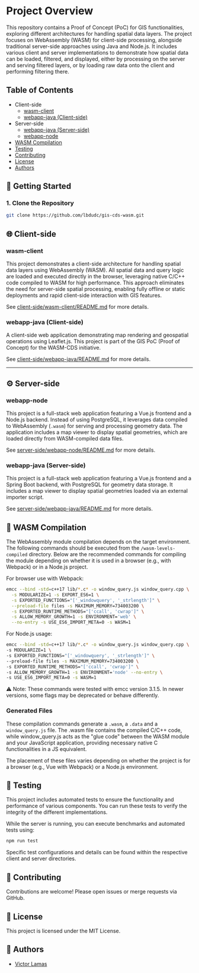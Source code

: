 # Project Overview
This repository contains a Proof of Concept (PoC) for GIS functionalities, exploring different architectures for handling spatial data layers. The project focuses on WebAssembly (WASM) for client-side processing, alongside traditional server-side approaches using Java and Node.js. It includes various client and server implementations to demonstrate how spatial data can be loaded, filtered, and displayed, either by processing on the server and serving filtered layers, or by loading raw data onto the client and performing filtering there.

## Table of Contents
- Client-side
  - [wasm-client](#wasm-client)
  - [webapp-java (Client-side)](#webapp-java-client-side)
- Server-side
  - [webapp-java (Server-side)](#webapp-java-server-side)
  - [webapp-node](#webapp-node)
- [WASM Compilation](#-wasm-compilation)
- [Testing](#-testing)
- [Contributing](#-contributing)
- [License](#-license)
- [Authors](#-authors)

## 🚀 Getting Started
### 1. Clone the Repository

```sh
git clone https://github.com/lbdudc/gis-cds-wasm.git
```

## 🌐 Client-side

### wasm-client
This project demonstrates a client-side architecture for handling spatial data layers using WebAssembly (WASM). All spatial data and query logic are loaded and executed directly in the browser, leveraging native C/C++ code compiled to WASM for high performance. This approach eliminates the need for server-side spatial processing, enabling fully offline or static deployments and rapid client-side interaction with GIS features.

See [client-side/wasm-client/README.md](client-side/wasm-client/README.md) for more details.

### webapp-java (Client-side)
A client-side web application demonstrating map rendering and geospatial operations using Leaflet.js. This project is part of the GIS PoC (Proof of Concept) for the WASM-CDS initiative.

See [client-side/webapp-java/README.md](client-side/webapp-java/README.md) for more details.

---

## ⚙️ Server-side

### webapp-node
This project is a full-stack web application featuring a Vue.js frontend and a Node.js backend. Instead of using PostgreSQL, it leverages data compiled to WebAssembly (`.wasm`) for serving and processing geometry data. The application includes a map viewer to display spatial geometries, which are loaded directly from WASM-compiled data files.

See [server-side/webapp-node/README.md](server-side/webapp-java/README.md) for more details.

### webapp-java (Server-side)
This project is a full-stack web application featuring a Vue.js frontend and a Spring Boot backend, with PostgreSQL for geometry data storage. It includes a map viewer to display spatial geometries loaded via an external importer script.

See [server-side/webapp-java/README.md](server-side/webapp-java/README.md) for more details.

## 🧩 WASM Compilation

The WebAssembly module compilation depends on the target environment. The following commands should be executed from the `/wasm-levels-compiled` directory. Below are the recommended commands for compiling the module depending on whether it is used in a browser (e.g., with Webpack) or in a Node.js project.

For browser use with Webpack:

```sh
emcc --bind -std=c++17 lib/*.c* -o window_query.js window_query.cpp \
  -s MODULARIZE=1 -s EXPORT_ES6=1 \
  -s EXPORTED_FUNCTIONS="['_windowquery', '_strlength']" \
  --preload-file files -s MAXIMUM_MEMORY=734003200 \
  -s EXPORTED_RUNTIME_METHODS="['ccall', 'cwrap']" \
  -s ALLOW_MEMORY_GROWTH=1 -s ENVIRONMENT='web' \
  --no-entry -s USE_ES6_IMPORT_META=0 -s WASM=1
```

For Node.js usage:

```sh
emcc --bind -std=c++17 lib/*.c* -o window_query.js window_query.cpp \
-s MODULARIZE=1 \ 
-s EXPORTED_FUNCTIONS="['_windowquery', '_strlength']" \
--preload-file files -s MAXIMUM_MEMORY=734003200 \
-s EXPORTED_RUNTIME_METHODS="['ccall', 'cwrap']" \
-s ALLOW_MEMORY_GROWTH=1 -s ENVIRONMENT='node' --no-entry \
-s USE_ES6_IMPORT_META=0 -s WASM=1
```

⚠️ Note: These commands were tested with emcc version 3.1.5. In newer versions, some flags may be deprecated or behave differently.

### Generated Files

These compilation commands generate a `.wasm`, a `.data` and a `window_query.js` file. The .wasm file contains the compiled C/C++ code, while window_query.js acts as the "glue code" between the WASM module and your JavaScript application, providing necessary native C functionalities in a JS equivalent. 

The placement of these files varies depending on whether the project is for a browser (e.g., Vue with Webpack) or a Node.js environment.

## 🧪 Testing

This project includes automated tests to ensure the functionality and performance of various components. You can run these tests to verify the integrity of the different implementations. 

While the server is running, you can execute benchmarks and automated tests using:

```sh
npm run test
```

Specific test configurations and details can be found within the respective client and server directories.

## 🤝 Contributing

Contributions are welcome! Please open issues or merge requests via GitHub.

## 📄 License

This project is licensed under the MIT License.

## 👥 Authors

- [Victor Lamas](mailto:victor.lamas@udc.es)